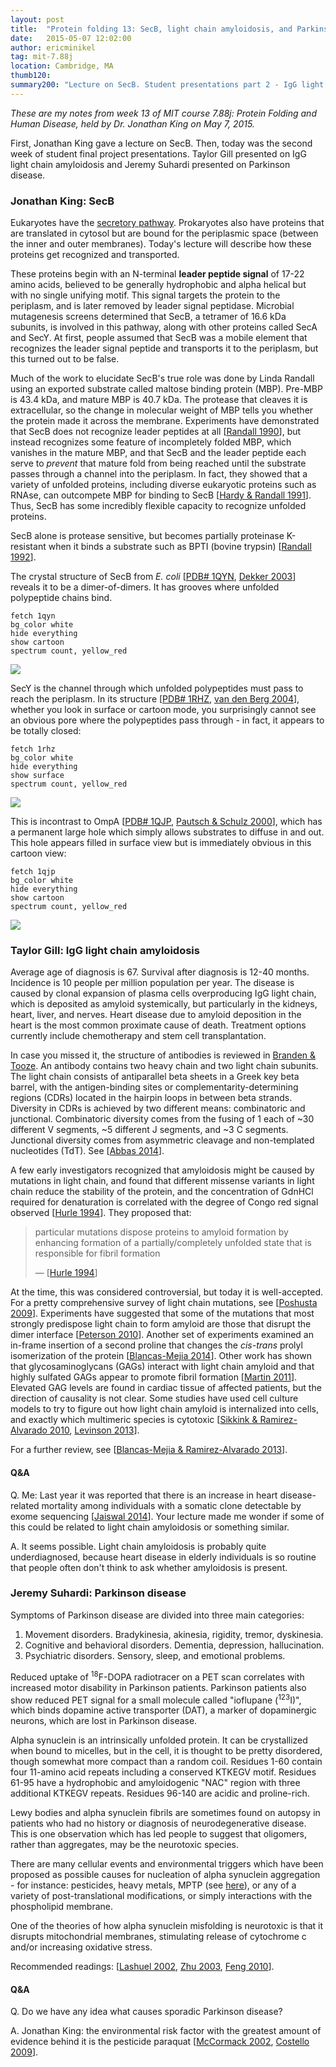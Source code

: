 ```yaml
---
layout: post
title:  "Protein folding 13: SecB, light chain amyloidosis, and Parkinson disease"
date:   2015-05-07 12:02:00
author: ericminikel
tag: mit-7.88j
location: Cambridge, MA
thumb120: 
summary200: "Lecture on SecB. Student presentations part 2 - IgG light chain amyloidosis, Parkinson disease."
---
```


*These are my notes from week 13 of MIT course 7.88j: Protein Folding and Human Disease, held by Dr. Jonathan King on May 7, 2015.*

First, Jonathan King gave a lecture on SecB. Then, today was the second week of student final project presentations. Taylor Gill presented on IgG light chain amyloidosis and Jeremy Suhardi presented on Parkinson disease.

### Jonathan King: SecB

Eukaryotes have the [secretory pathway](/2013/02/24/cell-biology-04-the-secretory-pathway/). Prokaryotes also have proteins that are translated in cytosol but are bound for the periplasmic space (between the inner and outer membranes). Today's lecture will describe how these proteins get recognized and transported.

These proteins begin with an N-terminal **leader peptide signal** of 17-22 amino acids, believed to be generally hydrophobic and alpha helical but with no single unifying motif. This signal targets the protein to the periplasm, and is later removed by leader signal peptidase. Microbial mutagenesis screens determined that SecB, a tetramer of 16.6 kDa subunits, is involved in this pathway, along with other proteins called SecA and SecY. At first, people assumed that SecB was a mobile element that recognizes the leader signal peptide and transports it to the periplasm, but this turned out to be false.

Much of the work to elucidate SecB's true role was done by Linda Randall using an exported substrate called maltose binding protein (MBP). Pre-MBP is 43.4 kDa, and mature MBP is 40.7 kDa. The protease that cleaves it is extracellular, so the change in molecular weight of MBP tells you whether the protein made it across the membrane. Experiments have demonstrated that SecB does not recognize leader peptides at all [[Randall 1990]], but instead recognizes some feature of incompletely folded MBP, which vanishes in the mature MBP, and that SecB and the leader peptide each serve to *prevent* that mature fold from being reached until the substrate passes through a channel into the periplasm. In fact, they showed that a variety of unfolded proteins, including diverse eukaryotic proteins such as RNAse, can outcompete MBP for binding to SecB [[Hardy & Randall 1991]]. Thus, SecB has some incredibly flexible capacity to recognize unfolded proteins.

SecB alone is protease sensitive, but becomes partially proteinase K-resistant when it binds a substrate such as BPTI (bovine trypsin) [[Randall 1992]]. 

The crystal structure of SecB from *E. coli* [[PDB# 1QYN](http://www.rcsb.org/pdb/explore/explore.do?structureId=1QYN), [Dekker 2003]] reveals it to be a dimer-of-dimers. It has grooves where unfolded polypeptide chains bind. 

~~~ 
fetch 1qyn
bg_color white
hide everything
show cartoon
spectrum count, yellow_red
~~~ 

![](/media/2015/05/secb_1qyn.png)

SecY is the channel through which unfolded polypeptides must pass to reach the periplasm. In its structure [[PDB# 1RHZ](http://www.rcsb.org/pdb/explore/explore.do?structureId=1rhz), [van den Berg 2004]], whether you look in surface or cartoon mode, you surprisingly cannot see an obvious pore where the polypeptides pass through - in fact, it appears to be totally closed:

~~~ 
fetch 1rhz
bg_color white
hide everything
show surface
spectrum count, yellow_red
~~~ 

![](/media/2015/05/secy_1rhz.png)

This is incontrast to OmpA [[PDB# 1QJP](http://www.rcsb.org/pdb/explore/explore.do?structureId=1qjp), [Pautsch & Schulz 2000]], which has a permanent large hole which simply allows substrates to diffuse in and out. This hole appears filled in surface view but is immediately obvious in this cartoon view:

~~~ 
fetch 1qjp
bg_color white
hide everything
show cartoon
spectrum count, yellow_red
~~~ 

![](/media/2015/05/ompa_1qjp.png)

### Taylor Gill: IgG light chain amyloidosis

Average age of diagnosis is 67. Survival after diagnosis is 12-40 months. Incidence is 10 people per million population per year. The disease is caused by clonal expansion of plasma cells overproducing IgG light chain, which is deposited as amyloid systemically, but particularly in the kidneys, heart, liver, and nerves. Heart disease due to amyloid deposition in the heart is the most common proximate cause of death. Treatment options currently include chemotherapy and stem cell transplantation.

In case you missed it, the structure of antibodies is reviewed in [Branden & Tooze](http://amzn.com/0815323050). An antibody contains two heavy chain and two light chain subunits. The light chain consists of antiparallel beta sheets in a Greek key beta barrel, with the antigen-binding sites or complementarity-determining regions (CDRs) located in the hairpin loops in between beta strands. Diversity in CDRs is achieved by two different means: combinatoric and junctional. Combinatoric diversity comes from the fusing of 1 each of ~30 different V segments, ~5 different J segments, and ~3 C segments. Junctional diversity comes from asymmetric cleavage and non-templated nucleotides (TdT). See [[Abbas 2014]].

A few early investigators recognized that amyloidosis might be caused by mutations in light chain, and found that different missense variants in light chain reduce the stability of the protein, and the concentration of GdnHCl required for denaturation is correlated with the degree of Congo red signal observed [[Hurle 1994]]. They proposed that:

> particular mutations dispose proteins to amyloid formation by enhancing formation of a partially/completely unfolded state that is responsible for fibril formation
> 
> &mdash; [[Hurle 1994]]

At the time, this was considered controversial, but today it is well-accepted. For a pretty comprehensive survey of light chain mutations, see [[Poshusta 2009]]. Experiments have suggested that some of the mutations that most strongly predispose light chain to form amyloid are those that disrupt the dimer interface [[Peterson 2010]]. Another set of experiments examined an in-frame insertion of a second proline that changes the *cis-trans* prolyl isomerization of the protein [[Blancas-Mejia 2014]]. Other work has shown that glycosaminoglycans (GAGs) interact with light chain amyloid and that highly sulfated GAGs appear to promote fibril formation [[Martin 2011]]. Elevated GAG levels are found in cardiac tissue of affected patients, but the direction of causality is not clear. Some studies have used cell culture models to try to figure out how light chain amyloid is internalized into cells, and exactly which multimeric species is cytotoxic [[Sikkink & Ramirez-Alvarado 2010], [Levinson 2013]]. 

For a further review, see [[Blancas-Mejia & Ramirez-Alvarado 2013]].

#### Q&A

Q. Me: Last year it was reported that there is an increase in heart disease-related mortality among individuals with a somatic clone detectable by exome sequencing [[Jaiswal 2014]]. Your lecture made me wonder if some of this could be related to light chain amyloidosis or something similar.

A. It seems possible. Light chain amyloidosis is probably quite underdiagnosed, because heart disease in elderly individuals is so routine that people often don't think to ask whether amyloidosis is present.

### Jeremy Suhardi: Parkinson disease

Symptoms of Parkinson disease are divided into three main categories:

1. Movement disorders. Bradykinesia, akinesia, rigidity, tremor, dyskinesia.
2. Cognitive and behavioral disorders. Dementia, depression, hallucination.
3. Psychiatric disorders. Sensory, sleep, and emotional problems.

Reduced uptake of <sup>18</sup>F-DOPA radiotracer on a PET scan correlates with increased motor disability in Parkinson patients. Parkinson patients also show reduced PET signal for a small molecule called "ioflupane (<sup>123</sup>I)", which binds dopamine active transporter (DAT), a marker of dopaminergic neurons, which are lost in Parkinson disease.

Alpha synuclein is an intrinsically unfolded protein. It can be crystallized when bound to micelles, but in the cell, it is thought to be pretty disordered, though somewhat more compact than a random coil. Residues 1-60 contain four 11-amino acid repeats including a conserved KTKEGV motif. Residues 61-95 have a hydrophobic and amyloidogenic "NAC" region with three additional KTKEGV repeats. Residues 96-140 are acidic and proline-rich.

Lewy bodies and alpha synuclein fibrils are sometimes found on autopsy in patients who had no history or diagnosis of neurodegenerative disease. This is one observation which has led people to suggest that oligomers, rather than aggregates, may be the neurotoxic species.

There are many cellular events and environmental triggers which have been proposed as possible causes for nucleation of alpha synuclein aggregation - for instance: pesticides, heavy metals, MPTP (see [here](/2014/12/01/neurodegeneration-seminar-5/)), or any of a variety of post-translational modifications, or simply interactions with the phospholipid membrane. 

One of the theories of how alpha synuclein misfolding is neurotoxic is that it disrupts mitochondrial membranes, stimulating release of cytochrome c and/or increasing oxidative stress.

Recommended readings: [[Lashuel 2002], [Zhu 2003], [Feng 2010]].

#### Q&A

Q. Do we have any idea what causes sporadic Parkinson disease?

A. Jonathan King: the environmental risk factor with the greatest amount of evidence behind it is the pesticide paraquat [[McCormack 2002], [Costello 2009]].

[Randall 1990]: http://www.ncbi.nlm.nih.gov/pubmed/2188362 "Randall LL, Topping TB, Hardy SJ. No specific recognition of leader peptide by SecB, a chaperone involved in protein export. Science. 1990 May 18;248(4957):860-3. PubMed PMID: 2188362."

[Hardy & Randall 1991]: http://www.ncbi.nlm.nih.gov/pubmed/1989077 "Hardy SJ, Randall LL. A kinetic partitioning model of selective binding of nonnative proteins by the bacterial chaperone SecB. Science. 1991 Jan 25;251(4992):439-43. PubMed PMID: 1989077."

[Randall 1992]: http://www.ncbi.nlm.nih.gov/pubmed/1631545 "Randall LL. Peptide binding by chaperone SecB: implications for recognition of nonnative structure. Science. 1992 Jul 10;257(5067):241-5. PubMed PMID: 1631545."

[Dekker 2003]: http://www.ncbi.nlm.nih.gov/pubmed/14643199 "Dekker C, de Kruijff B, Gros P. Crystal structure of SecB from Escherichia coli. J Struct Biol. 2003 Dec;144(3):313-9. PubMed PMID: 14643199."

[van den Berg 2004]: http://www.ncbi.nlm.nih.gov/pubmed/14661030 "Van den Berg B, Clemons WM Jr, Collinson I, Modis Y, Hartmann E, Harrison SC,  Rapoport TA. X-ray structure of a protein-conducting channel. Nature. 2004 Jan 1;427(6969):36-44. Epub 2003 Dec 3. PubMed PMID: 14661030."

[Pautsch & Schulz 2000]: http://www.ncbi.nlm.nih.gov/pubmed/10764596 "Pautsch A, Schulz GE. High-resolution structure of the OmpA membrane domain. J Mol Biol. 2000 Apr 28;298(2):273-82. PubMed PMID: 10764596."

[Abbas 2014]: https://books.google.com/books?id=RWYWBAAAQBAJ&lpg=PP1&ots=ftZ7c0yAN2&dq=abbas%20lichtman&lr&pg=PA5#v=onepage&q=abbas%20lichtman&f=false "Abbas, Lichtman, & Pallai. 2014. Cellular and Molecular Immunology. Eighth Edition."

[Hurle 1994]: http://www.ncbi.nlm.nih.gov/pubmed/8202506/ "Hurle MR, Helms LR, Li L, Chan W, Wetzel R. A role for destabilizing amino acid replacements in light-chain amyloidosis. Proc Natl Acad Sci U S A. 1994 Jun  7;91(12):5446-50. PubMed PMID: 8202506; PubMed Central PMCID: PMC44012."

[Poshusta 2009]: http://www.ncbi.nlm.nih.gov/pubmed/19365555 "Poshusta TL, Sikkink LA, Leung N, Clark RJ, Dispenzieri A, Ramirez-Alvarado M. Mutations in specific structural regions of immunoglobulin light chains are associated with free light chain levels in patients with AL amyloidosis. PLoS One. 2009;4(4):e5169. doi: 10.1371/journal.pone.0005169. Epub 2009 Apr 13. PubMed PMID: 19365555; PubMed Central PMCID: PMC2664898."

[Peterson 2010]: http://www.ncbi.nlm.nih.gov/pubmed/20462490 "Peterson FC, Baden EM, Owen BA, Volkman BF, Ramirez-Alvarado M. A single mutation promotes amyloidogenicity through a highly promiscuous dimer interface.  Structure. 2010 May 12;18(5):563-70. doi: 10.1016/j.str.2010.02.012. PubMed PMID: 20462490; PubMed Central PMCID: PMC2872106."

[Blancas-Mejia 2014]: http://www.ncbi.nlm.nih.gov/pubmed/24157440/ "Blancas-Mejía LM, Tischer A, Thompson JR, Tai J, Wang L, Auton M, Ramirez-Alvarado M. Kinetic control in protein folding for light chain amyloidosis and the differential effects of somatic mutations. J Mol Biol. 2014 Jan 23;426(2):347-61. doi: 10.1016/j.jmb.2013.10.016. Epub 2013 Oct 22. PubMed PMID: 24157440; PubMed Central PMCID: PMC3892967."

[Martin 2011]: http://www.ncbi.nlm.nih.gov/pubmed/21640469/ "Martin DJ, Ramirez-Alvarado M. Glycosaminoglycans promote fibril formation by  amyloidogenic immunoglobulin light chains through a transient interaction. Biophys Chem. 2011 Sep;158(1):81-9. doi: 10.1016/j.bpc.2011.05.011. Epub 2011 May 18. PubMed PMID: 21640469; PubMed Central PMCID: PMC3133826."

[Sikkink & Ramirez-Alvarado 2010]: http://www.ncbi.nlm.nih.gov/pubmed/21368874/ "Sikkink LA, Ramirez-Alvarado M. Cytotoxicity of amyloidogenic immunoglobulin light chains in cell culture. Cell Death Dis. 2010 Nov 11;1:e98. doi: 10.1038/cddis.2010.75. PubMed PMID: 21368874; PubMed Central PMCID: PMC3032327."

[Levinson 2013]: http://www.ncbi.nlm.nih.gov/pubmed/23417147 "Levinson RT, Olatoye OO, Randles EG, Howell KG, DiCostanzo AC, Ramirez-Alvarado M. Role of mutations in the cellular internalization of amyloidogenic light chains into cardiomyocytes. Sci Rep. 2013;3:1278. doi: 10.1038/srep01278. PubMed PMID: 23417147; PubMed Central PMCID: PMC3575045."

[Jaiswal 2014]: http://www.ncbi.nlm.nih.gov/pubmed/25426837 "Jaiswal S, Fontanillas P, Flannick J, Manning A, Grauman PV, Mar BG, Lindsley  RC, Mermel CH, Burtt N, Chavez A, Higgins JM, Moltchanov V, Kuo FC, Kluk MJ, Henderson B, Kinnunen L, Koistinen HA, Ladenvall C, Getz G, Correa A, Banahan BF, Gabriel S, Kathiresan S, Stringham HM, McCarthy MI, Boehnke M, Tuomilehto J, Haiman C, Groop L, Atzmon G, Wilson JG, Neuberg D, Altshuler D, Ebert BL. Age-related clonal hematopoiesis associated with adverse outcomes. N Engl J Med.  2014 Dec 25;371(26):2488-98. doi: 10.1056/NEJMoa1408617. Epub 2014 Nov 26. PubMed PMID: 25426837; PubMed Central PMCID: PMC4306669."

[Blancas-Mejia & Ramirez-Alvarado 2013]: http://www.ncbi.nlm.nih.gov/pubmed/23451869/ "Blancas-Mejía LM, Ramirez-Alvarado M. Systemic amyloidoses. Annu Rev Biochem.  2013;82:745-74. doi: 10.1146/annurev-biochem-072611-130030. Epub 2013 Feb 28. Review. PubMed PMID: 23451869; PubMed Central PMCID: PMC4044913."

[Lashuel 2002]: http://www.ncbi.nlm.nih.gov/pubmed/12367530 "Lashuel HA, Petre BM, Wall J, Simon M, Nowak RJ, Walz T, Lansbury PT Jr. Alpha-synuclein, especially the Parkinson's disease-associated mutants, forms pore-like annular and tubular protofibrils. J Mol Biol. 2002 Oct 4;322(5):1089-102. PubMed PMID: 12367530."

[Zhu 2003]: http://www.ncbi.nlm.nih.gov/pubmed/12885775 "Zhu M, Li J, Fink AL. The association of alpha-synuclein with membranes affects bilayer structure, stability, and fibril formation. J Biol Chem. 2003 Oct 10;278(41):40186-97. Epub 2003 Jul 28. PubMed PMID: 12885775."

[Feng 2010]: http://www.ncbi.nlm.nih.gov/pubmed/20550572 "Feng LR, Federoff HJ, Vicini S, Maguire-Zeiss KA. Alpha-synuclein mediates alterations in membrane conductance: a potential role for alpha-synuclein oligomers in cell vulnerability. Eur J Neurosci. 2010 Jul;32(1):10-7. doi: 10.1111/j.1460-9568.2010.07266.x. Epub 2010 Jun 14. PubMed PMID: 20550572; PubMed Central PMCID: PMC2900531."

[McCormack 2002]: http://www.ncbi.nlm.nih.gov/pubmed/12127150 "McCormack AL, Thiruchelvam M, Manning-Bog AB, Thiffault C, Langston JW, Cory-Slechta DA, Di Monte DA. Environmental risk factors and Parkinson's disease: selective degeneration of nigral dopaminergic neurons caused by the herbicide paraquat. Neurobiol Dis. 2002 Jul;10(2):119-27. PubMed PMID: 12127150."

[Costello 2009]: http://www.ncbi.nlm.nih.gov/pubmed/19270050 "Costello S, Cockburn M, Bronstein J, Zhang X, Ritz B. Parkinson's disease and  residential exposure to maneb and paraquat from agricultural applications in the  central valley of California. Am J Epidemiol. 2009 Apr 15;169(8):919-26. doi: 10.1093/aje/kwp006. Epub 2009 Mar 6. PubMed PMID: 19270050; PubMed Central PMCID: PMC2727231."

